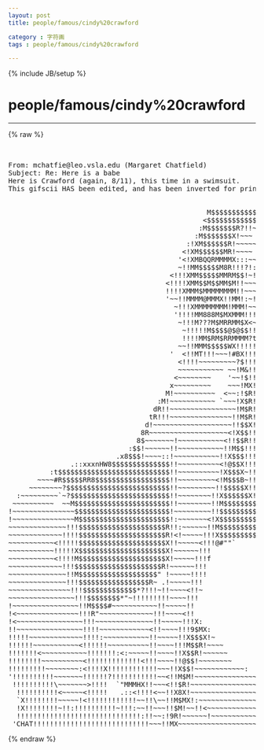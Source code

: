 ```yaml
---
layout: post
title: people/famous/cindy%20crawford
category : 字符画
tags : people/famous/cindy%20crawford
---
```

{% include JB/setup %}
# people/famous/cindy%20crawford
---
{% raw %}
<pre>


From: mchatfie@leo.vsla.edu (Margaret Chatfield)
Subject: Re: Here is a babe
Here is Crawford (again, 8/11), this time in a swimsuit.
This gifscii HAS been edited, and has been inverted for printing:


                                                M$$$$$$$$$$$$$$$$RMMMMM8MMX    
                                               &lt;$$$$$$$$$$$$R????!!?MMMR$RMMh. 
                                              :M$$$$$$$R?!!~~~~!!!!!!!MMM$$$$X 
                                             :M$$$$$$$X!~~~   ~~~~~!!MM8$MM$$M!
                                           :!XM$$$$$$R!~~~~~  ~~~~~!!M$$$$$$$R!
                                          &lt;!XM$$$$$$MR!~~~~ ~~ ~:!!&lt;:!M$$$$$$$!
                                         &#039;&lt;!XMBQQRMMMMX:::~~~&lt;!?!!~~!!!!$$$M!$X
                                         ~!!MM$$$$$M8R!!!?!:~!!M$f?!~~~!M$8HXX?
                                       &lt;!!!XMM$$$$$MMRM$$!~!~~~~~~~~~~~!XM?!!M!
                                      &lt;!!!!XMM$$M$$MM$M!!~~~ ~~~ ~  :~!!!X!~~R!
                                      !!!!XMMM$MMMMMMMM!!~~~ ~~~~  ~~~!!!X~~X!~
                                      &#039;~~!!MMMM@MMMX!!MM!:~!!!~~  `~~~~!!XXXX~ 
                                        ~!!!XMMMMMMMM!MMM!~~~~:: &lt;&lt;~~~~!!$$R!  
                                        &#039;!!!!MM888M$MXMMM!!!!()!!~~~~~&lt;!X$$$&gt;  
                                         ~!!!M???M$MRRMM$X&lt;~!!!!~~~~~:!XN$$M   
                                          ~!!!!!M$$$$@$@$$!!~~&#039;  ~~:XH8$$$WR   
                                          !!!!MM$RM$RRMMMM?t!:::XX8$$$$$$$$&gt;   
                                         ~~!!MMM$$$$$WX!!!!!!$$$$$$$RR$$$R&quot;    
                                       &#039;  &lt;!!MT!!!~~~!#BX!!!~~?T#?!!!M$$$X.    
                                         &lt;!!!!~~~~~~~~~?$!!!~~~~~~:!M$$$$MXH:  
                                         ~~~~~~~~~~~ ~~!M&amp;!!!~~~&lt;!!X$$$$$$$R$W&gt;
                                        &lt;~~~~~~~~    &#039;~~!$!!!!!!!!MMRM$R?#!!$N!
                                       x~~~~~~~~~    ~~~!MX!!!!!!?!M!M!~~:!!$B!
                                      M!~~~~~~~~~~  &lt;~~:!$R!!!!!!!X!!!~~!!~!RR!
                                    :M!~~~~~~~~~~~ `~~~!X$R!!!!!!!!~~~:!!~~tMM!
                                   dR!!~~~~~~~~~~~~~~~~!M$R!!!!!!!~!!!!!!~~@$@~
                                  tR!!!~~~~~~~~~~~~~~~!!M$R!!!!!!!!!!!!!~~!$$E~
                                 d!~~~~~~~~~~~~~~~~~~~!!$$X!!!!!!!!!!!!~~~X$$!~
                                8R~~~~~~~~~~~~~~~~~~~&lt;!X$$!!!!!!!!!!!&lt;~~~!MR$~~
                               8$~~~~~~~!~~~~~~~~~~~&lt;!!$$R!!!MX!!!!~~~~~&lt;XR$!~&lt;
                             :$$!~~~~~~!!~~~~~~~~~~~!!M$$!!!!MM!!!~~~~~&lt;!8$F~&lt;!
                          .x8$$$!~~~~::!~~~~~~~~~~~!!X$$$!!!!MM!!~~~~~!!M$R~~~!
               .::xxxnHW8$$$$$$$$$$$$$$!!~~~~~~~~~~&lt;!@$$X!!!!MM~~~~~&lt;!!X$E~~~~!
          :t$$$$$$$$$$$$$$$$$$$$$$$$$$$!!~~~~~~~~~~!X$$$X~!!!MX~~~~~!!X$$~~~~!!
       ~~~~#R$$$$$RR8$$$$$$$$$$$$$$$$$$!!~~~~~~~~~&lt;!M$$$B~!!!M!~~~~~!X$$!~~~~!!
     ~~~~~~~~?$$$$$$$$$$$$$$$$$$$$$$$$$!!~~~~~~~~~!!$$$$$X!!X$!~~~~!X$$R~~~~&lt;!f
  :~~~~~~~~~`~?$$$$$$$$$$$$$$$$$$$$$$$$!!~~~~~~~~!!X$$$$$$X!M$~~~&lt;!W$$R~~~~~!! 
 ~~~~~~~~~~  ~~M$$$$$$$$$$$$$$$$$$$$$$$!!~~~~~~~~!!M$$$$$$$$$Bid$$$$$$!~~~~~!! 
!~~~~~~~~~~~~~~~$$$$$$$$$$$$$$$$$$$$$$$!~~~~~~~~~!!$$$$$$$$$$$$$$$$$$!~~~~~~!~ 
!~~~~~~~~~~~~~~~M$$$$$$$$$$$$$$$$$$$$$$!:~~~~~~~&lt;!X$$$$$$$$$$$$$$$$$!~~~~~~!!  
~~~~~~~~~~~~~~!!!$$$$$$$$$$$$$$$$$$$$$R!!:~~~~~~!!M$$$$$$$$$$$$$$&quot;XR~~~~~~~!!  
~~~~~~~~~~~~~!!!!$$$$$$$$$$$$$$$$$$$$$R!&lt;!~~~~~!!!X$$$$$$$$$$$P~  !~~~~~~~!!   
~~~~~~~~~~~&lt;!!!!!$$$$$$$$$$$$$$$$$$$$$X!!~~~~~&lt;!!!@#&quot;&quot;`           ~~~~~~~~!!   
~~~~~~~~~~~!!!!!X$$$$$$$$$$$$$$$$$$$$$X!~~~~~~!!!                &#039;~~~~~~~!!    
~~~~~~~~~~~&lt;!!!!M$$$$$$$$$$$$$$$$$$$$$X!~~~~~!!!f                &#039;~~~~~~&lt;!!    
~~~~~~~~~~~~~!!!$$$$$$$$$$$$$$$$$$$$$R!~~~~~~!!!                 &#039;~~~~~&lt;!!&gt;    
~~~~~~~~~~~~~~!!M$$$$$$$$$$$$$$$$$$$&quot; !~~~~~!!!!                 ~~~~~~!!!     
~~~~~~~~~~~~~~!!!$$$$$$$$$$$$$$$$$R~ .!~~~~~!!!                  ~~~~~!!!!     
~~~~~~~~~~~~~~~!!!$$$$$$$$$$$$$*?!!!~!!~~~~&lt;!!~                  ~~~~!!!!!     
~~~~~~~~~~~~~~~~!!!$$$$$$$$*&quot;~!!!!!!!!!~~~~!!!                  &lt;~~~:!!!!!     
!~~~~~~~~~~~~~~~~!!M$$$$#~~~~~~~~~~~!!~~~~~!!                   ~~~~~~~!!!     
!&lt;~~~~~~~~~~~~~~~!!!R&quot;~~~~~~~~~~~~~!!!~~~~&lt;!!                  &#039;~~~~~~&lt;!!      
!&lt;~~~~~~~~~~~~~~~~!!!~~~~~~~~~~~~~~!!~~~~~!!!X:                ~~~~~~~!!~      
!!~~~~~~~~~~~~~~~~!!!!~~~~~~~~~~~~&lt;!!~~~~!!!9$MX:              ~~~~~~&lt;!!       
!!!!!~~~~~~~~~~~~~!!!!:~~~~~~~~~~~!!~~~~~!!X$$$X!~            &#039;~~~~~~!!~       
!!!!!!~~~~~~~~~~~&lt;!!!!!!~~~~~~~~~~!!~~~~!!!M$$R!~~~~          ~~~~~~!!!        
!!!!!!!&lt;~~~~~~~~~~~!!!!!!!:&lt;:~~~~~!!~~~~!!X$$R!~~~~~~         ~~~~~~!!         
!!!!!!!!~~~~~~~~~~&lt;!!!!!!!!!!!!!&lt;!!!~~~~!!@$$!~~~~~~~~        ~~~~~!!~         
!!!!!!!!!~~~~~~~~:&lt;!!!!X!!!!!!!!!!!!~~~!!X$$!~~~~~~~~~~~~:   &#039;~~~~~!!          
&#039;!!!!!!!!!!~~~~~~~!!!!!!?!!!!!!!!!!!~~&lt;!!M$M!~~~~~~~~~~~~~~~ &#039;~~~~~!~          
 !!!!!!!!!!\~~~~~~~&gt;!!!!  `&quot;MMMHX!!~~~&lt;!!$R!~~~~~~~~~~~~~~~~~&lt;~~~~!!           
  !!!!!!!!!!&lt;~~~~~&lt;!!!!!   .::&lt;!!!!&lt;~~!!X8X!~~~~~~~~~~~~~~~~~~~~~~!!           
  `X!!!!!!!!~~~~~!&lt;!!!!!!!!!!!!~~!!\~~!!M$MX!:~~~~~~~~~~~~~~~~&lt;!~~!&gt;           
  !X!!!!!!!!~!!:!!!!!!!!!!~!!!:~~!!~~~!!$M!~~!!&lt;~~~~~~~~~~~~~~~!!!!            
  !!!!!!!!!!!!!!!!!!!!!!!!!!!!!!:!!~~:!9R!~~~~~~!~~~~~~~~~~~~~~&lt;!!f            
 &#039;CHAT!!!!!!!!!!!!!!!!!!!!!!!!!!!!~~~!!MX~~~~~~~~~~~~~~~~~~~~~~!!X              </pre>
{% endraw %}

